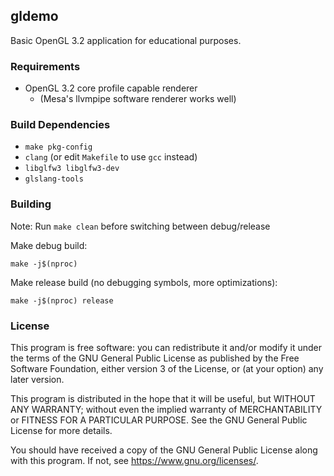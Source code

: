 ## gldemo

Basic OpenGL 3.2 application for educational purposes.

### Requirements

* OpenGL 3.2 core profile capable renderer
    * (Mesa's llvmpipe software renderer works well)

### Build Dependencies

* `make pkg-config`
* `clang` (or edit `Makefile` to use `gcc` instead)
* `libglfw3 libglfw3-dev`
* `glslang-tools`

### Building

Note: Run `make clean` before switching between debug/release

Make debug build:

```
make -j$(nproc)
```

Make release build (no debugging symbols, more optimizations):

```
make -j$(nproc) release
```

### License

This program is free software: you can redistribute it and/or modify
it under the terms of the GNU General Public License as published by
the Free Software Foundation, either version 3 of the License, or
(at your option) any later version.

This program is distributed in the hope that it will be useful,
but WITHOUT ANY WARRANTY; without even the implied warranty of
MERCHANTABILITY or FITNESS FOR A PARTICULAR PURPOSE.  See the
GNU General Public License for more details.

You should have received a copy of the GNU General Public License
along with this program.  If not, see <https://www.gnu.org/licenses/>.
